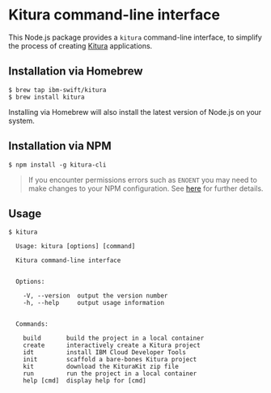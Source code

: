 # Kitura command-line interface

This Node.js package provides a `kitura` command-line interface, to simplify the process of creating [Kitura](https://github.com/IBM-Swift/Kitura) applications.

## Installation via Homebrew

```
$ brew tap ibm-swift/kitura
$ brew install kitura
```

Installing via Homebrew will also install the latest version of Node.js on your system.

## Installation via NPM

```
$ npm install -g kitura-cli
```

> If you encounter permissions errors such as `ENOENT` you may need to make changes to your NPM configuration. See [here](https://docs.npmjs.com/getting-started/fixing-npm-permissions) for further details.

## Usage

```
$ kitura

  Usage: kitura [options] [command]

  Kitura command-line interface


  Options:

    -V, --version  output the version number
    -h, --help     output usage information


  Commands:

    build       build the project in a local container
    create      interactively create a Kitura project
    idt         install IBM Cloud Developer Tools
    init        scaffold a bare-bones Kitura project
    kit         download the KituraKit zip file
    run         run the project in a local container
    help [cmd]  display help for [cmd]
```
